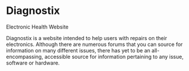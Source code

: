 # Diagnostix
Electronic Health Website

Diagnostix is a website intended to help users with repairs on their electronics. Although there are numerous forums that you can source for information on many different issues, there has yet to be an all-encompassing, accessible source for information pertaining to any issue, software or hardware.
